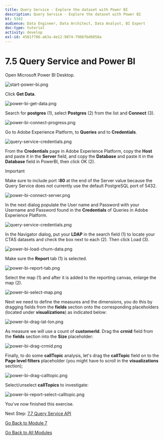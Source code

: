 ```yaml
---
title: Query Service - Explore the dataset with Power BI
description: Query Service - Explore the dataset with Power BI
kt: 5342
audience: Data Engineer, Data Architect, Data Analyst, BI Expert
doc-type: tutorial
activity: develop
exl-id: 4581f786-a63a-4e12-9874-7966fbd6058a
---
```

# 7.5 Query Service and Power BI

Open Microsoft Power BI Desktop.

![start-power-bi.png](./images/start-power-bi.png)

Click **Get Data**.

![power-bi-get-data.png](./images/power-bi-get-data.png)

Search for **postgres** (1), select **Postgres** (2) from the list and **Connect** (3).

![power-bi-connect-progress.png](./images/power-bi-connect-progress.png)

Go to Adobe Experience Platform, to **Queries** and to **Credentials**.

![query-service-credentials.png](./images/query-service-credentials.png)

From the **Credentials** page in Adobe Experience Platform, copy the **Host** and paste it in the **Server** field, and copy the **Database** and paste it in the **Database** field in PowerBI, then click OK (2).

>[!IMPORTANT]
>
>Make sure to include port **:80** at the end of the Server value because the Query Service does not currently use the default PostgreSQL port of 5432.

![power-bi-connect-server.png](./images/power-bi-connect-server.png)

In the next dialog populate the User name and Password with your Username and Password found in the **Credentials** of Queries in Adobe Experience Platform.

![query-service-credentials.png](./images/query-service-credentials1.png)

In the Navigator dialog, put your **LDAP** in the search field (1) to locate your CTAS datasets and check the box next to each (2). Then click Load (3).

![power-bi-load-churn-data.png](./images/power-bi-load-churn-data.png)

Make sure the **Report** tab (1) is selected.

![power-bi-report-tab.png](./images/power-bi-report-tab.png)

Select the map (1) and after it is added to the reporting canvas, enlarge the map (2).

![power-bi-select-map.png](./images/power-bi-select-map.png)

Next we need to define the measures and the dimensions, you do this by dragging fields from the **fields** section onto the corresponding placeholders (located under **visualizations**) as indicated below:

![power-bi-drag-lat-lon.png](./images/power-bi-drag-lat-lon.png)

As measure we will use a count of **customerId**. Drag the **crmid** field from the **fields** section into the **Size** placeholder:

![power-bi-drag-crmid.png](./images/power-bi-drag-crmid.png)

Finally, to do some **callTopic** analysis, let's drag the **callTopic** field on to the **Page level filters** placeholder (you might have to scroll in the **visualizations** section);

![power-bi-drag-calltopic.png](./images/power-bi-drag-calltopic.png)

Select/unselect **callTopics** to investigate:

![power-bi-report-select-calltopic.png](./images/power-bi-report-select-calltopic.png)

You've now finished this exercise.

Next Step: [7.7 Query Service API](./ex7.md)

[Go Back to Module 7](./query-service.md)

[Go Back to All Modules](../../overview.md)
